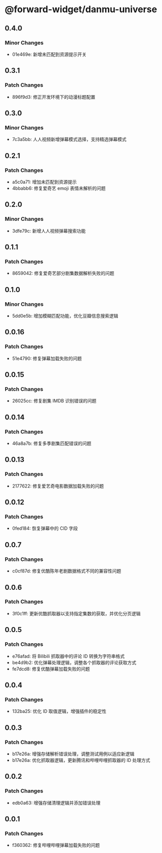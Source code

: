 # @forward-widget/danmu-universe

## 0.4.0

### Minor Changes

- 01e469e: 新增未匹配到资源提示开关

## 0.3.1

### Patch Changes

- 896f9d3: 修正开发环境下的动漫标题配置

## 0.3.0

### Minor Changes

- 7c3a5bb: 人人视频新增弹幕模式选择，支持精选弹幕模式

## 0.2.1

### Patch Changes

- a5c0a71: 增加未匹配到资源提示
- 4bbabb6: 修复爱奇艺 emoji 表情未解析的问题

## 0.2.0

### Minor Changes

- 3dfe79c: 新增人人视频弹幕搜索功能

## 0.1.1

### Patch Changes

- 8659042: 修复爱奇艺部分剧集数据解析失败的问题

## 0.1.0

### Minor Changes

- 5dd0e5b: 增加模糊匹配功能，优化豆瓣信息搜索逻辑

## 0.0.16

### Patch Changes

- 51e4790: 修复弹幕加载失败的问题

## 0.0.15

### Patch Changes

- 26025cc: 修复剧集 IMDB 识别错误的问题

## 0.0.14

### Patch Changes

- 46a8a7b: 修复多季剧集匹配错误的问题

## 0.0.13

### Patch Changes

- 2177622: 修复爱艺奇电影数据加载失败的问题

## 0.0.12

### Patch Changes

- 0fed184: 恢复弹幕中的 CID 字段

## 0.0.7

### Patch Changes

- c0cf87d: 修复优酷陈年老剧数据格式不同的兼容性问题

## 0.0.6

### Patch Changes

- 3f0c1ff: 更新优酷抓取器以支持指定集数的获取，并优化分页逻辑

## 0.0.5

### Patch Changes

- e76afad: 将 Bilibili 抓取器中的评论 ID 转换为字符串格式
- be4d9b2: 优化弹幕处理逻辑，调整各个抓取器的评论获取方式
- fe7dcd8: 修复优酷弹幕加载失败的问题

## 0.0.4

### Patch Changes

- 132ba25: 优化 ID 取值逻辑，增强插件的稳定性

## 0.0.3

### Patch Changes

- b17e26a: 增强存储解析错误处理，调整测试用例以适应新逻辑
- b17e26a: 优化抓取器逻辑，更新腾讯和哔哩哔哩抓取器的 ID 处理方式

## 0.0.2

### Patch Changes

- edb0a63: 增强存储清理逻辑并添加错误处理

## 0.0.1

### Patch Changes

- f360362: 修复哔哩哔哩弹幕加载失败的问题
